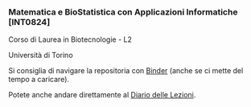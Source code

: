### Matematica e BioStatistica con Applicazioni Informatiche [INT0824]

Corso di Laurea in Biotecnologie - L2 

Università di Torino

Si consiglia di navigare la repositoria con <a href="https://mybinder.org/v2/gh/domenicozambella/BioTeMo19/master">
Binder</a> (anche se ci mette del tempo a caricare).

Potete anche andare direttamente al <a href="https://mybinder.org/v2/gh/domenicozambella/BioTeMo19/master?filepath=lezioni/00_DiarioLezioni.ipynb">
Diario delle Lezioni</a>. 